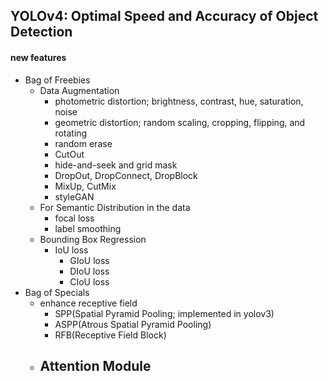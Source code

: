 ## YOLOv4: Optimal Speed and Accuracy of Object Detection

#### new features
- Bag of Freebies
    - Data Augmentation
        - photometric distortion; brightness, contrast, hue, saturation, noise
        - geometric distortion; random scaling, cropping, flipping, and rotating
        - random erase
        - CutOut
        - hide-and-seek and grid mask
        - DropOut, DropConnect, DropBlock
        - MixUp, CutMix
        - styleGAN
    - For Semantic Distribution in the data
        - focal loss
        - label smoothing
    - Bounding Box Regression
        - IoU loss
            - GIoU loss
            - DIoU loss
            - CIoU loss
- Bag of Specials
    - enhance receptive field
        - SPP(Spatial Pyramid Pooling; implemented in yolov3)
        - ASPP(Atrous Spatial Pyramid Pooling)
        - RFB(Receptive Field Block)
    - Attention Module
        - 